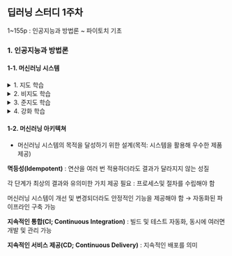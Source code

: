 ##  딥러닝 스터디 1주차
1~155p : 인공지능과 방법론 ~ 파이토치 기초

### 1. 인공지능과 방법론
#### 1-1. 머신러닝 시스템
<details><summary>
1. 지도 학습
</summary>
</details>

<details><summary>
2. 비지도 학습
</summary>

**이상치(Outlier)** : 횡단면 데이터에서 비정상, 밀도가 낮은 지역의 데이터(고립)

**이상(Anomaly)** : 시계열 데이터에서 비정상

**차원 축소**
- 특징 선택 : 유용한 변수만 남기고 불필요한 변수 제거 
- 특징 추출 : 여러 특징을 하나로 압축 → 새로운 특징 생성
</details>

<details><summary>
3. 준지도 학습
</summary>

- 레이블 포함 & 포함 안된 데이터도 같이 학습
- 소량의 레이블로 성능 높은 모델 (데이터는 많지만, 레이블 할당된 데이터가 적을 경우 사용)

1. **평활도** : 레이블이 존재하는 데이터와 유사한 값을 가지면, 동일한 레이블일 가능성이 높다.
2. **저밀도** : 현재 구축에 사용되는 데이터가 이산형 군집을 형성할 가능성이 높다. 👉 밀도가 높은 곳 - 군집 분리 불가능(높지 않은 곳에서 결정 경계 생성)
3. **다양체** : 고차원의 데이터의 차수를 낮게 표현할때 더 쉽게 이해가능한 부분 공간이 존재한다. (초평면에 투영, 정사)


</details>

<details><summary>
4. 강화 학습
</summary>

**구성 요소**
- 환경 : 학습을 진행하는 공간
- 에이전트 : 환경과 상호작용하는 프로그램(Player or Observer)
- 상태 : 에이전트의 상황
- 행동 : 에이전트가 취하는 행동
- 보상 : 에이전트의 행동에 따라 제공되는 것 (2가지 종류 - 양/음)
- 정책 : 에이전트가 보상을 최대화하기 위해 행동하는 알고리즘(반복 학습으로 보상 최대화 하려는 행동)

**마르코프 결정과정**

이산 시간 확률 제어 과정 - 시간에 따른 시스템의 상태 변화

중요한 가정 : 환경이 마르코프 속성(Markov property: 과거 상태들과 현재 상태가 주어진 경우, 미래는 오직 현재 상태에 의해 결정됨)을 가짐

**가치 함수**

정책에 따라 행동할때 얻게 되는 기대 보상

최적의 가치 함수 구현 = 효율적인 정책 구성 가능

👉 강화학습은 에이전트의 시행착오(Trial and error)를 통해 보상을 최대로 할 수 있는 정책을 찾음

여기서 모델은 결과값에 대한 규칙이 아닌, 환경에 대한 가정을 말함 - 상태 전이와 보상 예측

**1. 모델 기반 강화학습(Model -based)**  
에이전트의 행동에 따라 환경의 변화 알 수 있음 → 행동 전 환경 변화를 예상하여 최적의 행동 실행 가능

    장: 적은 양의 데이터로 효율적인 학습

    단 : 모델의 정확한 환경이 중요함

**2. 모델이 없는 강화학습(Model-free)**       
1과 반대의 장단을 가짐

    장: 모델을 구현하기 어려운 상황에도 사용 가능

</details>

#### 1-2. 머신러닝 아키텍쳐
- 머신러닝 시스템의 목적을 달성하기 위한 설계(목적: 시스템을 활용해 우수한 제품 제공)

 **멱등성(Idempotent)** : 연산을 여러 번 적용하더라도 결과가 달라지지 않는 성질

각 단계가 최상의 결과와 유의미한 가치 제공 필요 : 프로세스및 절차를 수립해야 함

머신러닝 시스템이 개선 및 변경되더라도 안정적인 기능을 제공해야 함 → 자동화된 파이프라인 구축 가능

**지속적인 통합(CI; Continuous Integration)** : 빌드 및 테스트 자동화, 동시에 여러면  개발 및 관리 가능

**지속적인 서비스 제공(CD; Continuous Delivery)** : 지속적인 배포를 의미
